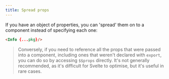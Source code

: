 ```yaml
---
title: Spread props
---
```


If you have an object of properties, you can 'spread' them on to a component instead of specifying each one:

```html
<Info {...pkg}/>
```

> Conversely, if you need to reference all the props that were passed into a component, including ones that weren't declared with `export`, you can do so by accessing `$$props` directly. It's not generally recommended, as it's difficult for Svelte to optimise, but it's useful in rare cases.